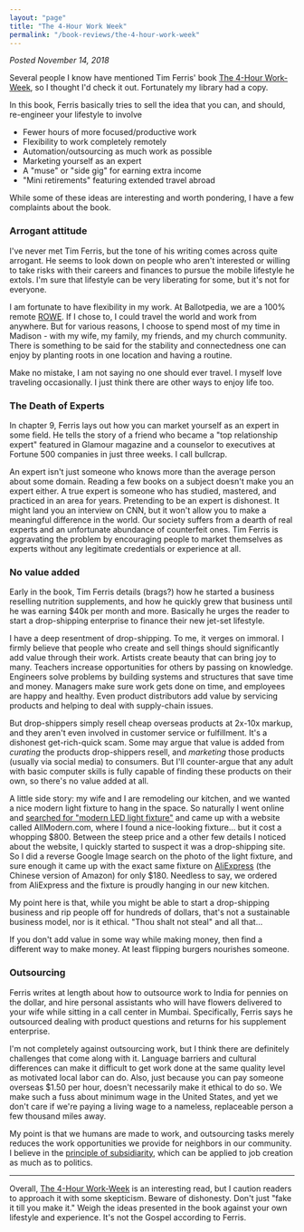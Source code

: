 ```yaml
---
layout: "page"
title: "The 4-Hour Work Week"
permalink: "/book-reviews/the-4-hour-work-week"
---
```


*Posted November 14, 2018*

Several people I know have mentioned Tim Ferris' book [The 4-Hour Work-Week](https://amzn.to/2qO8RZw), so I thought I'd check it out. Fortunately my library had a copy.

In this book, Ferris basically tries to sell the idea that you can, and should, re-engineer your lifestyle to involve
* Fewer hours of more focused/productive work
* Flexibility to work completely remotely
* Automation/outsourcing as much work as possible
* Marketing yourself as an expert
* A "muse" or "side gig" for earning extra income
* "Mini retirements" featuring extended travel abroad

While some of these ideas are interesting and worth pondering, I have a few complaints about the book.

### Arrogant attitude
I've never met Tim Ferris, but the tone of his writing comes across quite arrogant. He seems to look down on people who aren't interested or willing to take risks with their careers and finances to pursue the mobile lifestyle he extols. I'm sure that lifestyle can be very liberating for some, but it's not for everyone.

I am fortunate to have flexibility in my work. At Ballotpedia, we are a 100% remote [ROWE](https://en.wikipedia.org/wiki/ROWE). If I chose to, I could travel the world and work from anywhere. But for various reasons, I choose to spend most of my time in Madison - with my wife, my family, my friends, and my church community. There is something to be said for the stability and connectedness one can enjoy by planting roots in one location and having a routine.

Make no mistake, I am not saying no one should ever travel. I myself love traveling occasionally. I just think there are other ways to enjoy life too.

### The Death of Experts
In chapter 9, Ferris lays out how you can market yourself as an expert in some field. He tells the story of a friend who became a "top relationship expert" featured in Glamour magazine and a counselor to executives at Fortune 500 companies in just three weeks. I call bullcrap.

An expert isn't just someone who knows more than the average person about some domain. Reading a few books on a subject doesn't make you an expert either. A true expert is someone who has studied, mastered, and practiced in an area for years. Pretending to be an expert is dishonest. It might land you an interview on CNN, but it won't allow you to make a meaningful difference in the world.
Our society suffers from a dearth of real experts and an unfortunate abundance of counterfeit ones. Tim Ferris is aggravating the problem by encouraging people to market themselves as experts without any legitimate credentials or experience at all.

### No value added
Early in the book, Tim Ferris details (brags?) how he started a business reselling nutrition supplements, and how he quickly grew that business until he was earning $40k per month and more. Basically he urges the reader to start a drop-shipping enterprise to finance their new jet-set lifestyle.

I have a deep resentment of drop-shipping. To me, it verges on immoral. I firmly believe that people who create and sell things should significantly add value through their work. Artists create beauty that can bring joy to many. Teachers increase opportunities for others by passing on knowledge. Engineers solve problems by building systems and structures that save time and money. Managers make sure work gets done on time, and employees are happy and healthy. Even product distributors add value by servicing products and helping to deal with supply-chain issues.

But drop-shippers simply resell cheap overseas products at 2x-10x markup, and they aren't even involved in customer service or fulfillment. It's a dishonest get-rich-quick scam. Some may argue that value is added from *curating* the products drop-shippers resell, and *marketing* those products (usually via social media) to consumers. But I'll counter-argue that any adult with basic computer skills is fully capable of finding these products on their own, so there's no value added at all.

A little side story: my wife and I are remodeling our kitchen, and we wanted a nice modern light fixture to hang in the space. So naturally I went online and [searched for "modern LED light fixture"](https://www.google.com/search?q=modern+LED+light+fixture) and came up with a website called AllModern.com, where I found a nice-looking fixture... but it cost a whopping $800. Between the steep price and a other few details I noticed about the website, I quickly started to suspect it was a drop-shipping site. So I did a reverse Google Image search on the photo of the light fixture, and sure enough it came up with the exact same fixture on [AliExpress](https://www.aliexpress.com/) (the Chinese version of Amazon) for only $180. Needless to say, we ordered from AliExpress and the fixture is proudly hanging in our new kitchen.

My point here is that, while you might be able to start a drop-shipping business and rip people off for hundreds of dollars, that's not a sustainable business model, nor is it ethical. "Thou shalt not steal" and all that...


If you don't add value in some way while making money, then find a different way to make money. At least flipping burgers nourishes someone.

### Outsourcing
Ferris writes at length about how to outsource work to India for pennies on the dollar, and hire personal assistants who will have flowers delivered to your wife while sitting in a call center in Mumbai. Specifically, Ferris says he outsourced dealing with product questions and returns for his supplement enterprise.

I'm not completely against outsourcing work, but I think there are definitely challenges that come along with it. Language barriers and cultural differences can make it difficult to get work done at the same quality level as motivated local labor can do. Also, just because you can pay someone overseas $1.50 per hour, doesn't necessarily make it ethical to do so. We make such a fuss about minimum wage in the United States, and yet we don't care if we're paying a living wage to a nameless, replaceable person a few thousand miles away.

My point is that we humans are made to work, and outsourcing tasks merely reduces the work opportunities we provide for neighbors in our community. I believe in the [principle of subsidiarity](https://en.wikipedia.org/wiki/Subsidiarity_(Catholicism)), which can be applied to job creation as much as to politics.

---

Overall, [The 4-Hour Work-Week](https://amzn.to/2qO8RZw) is an interesting read, but I caution readers to approach it with some skepticism. Beware of dishonesty. Don't just "fake it till you make it." Weigh the ideas presented in the book against your own lifestyle and experience. It's not the Gospel according to Ferris.
